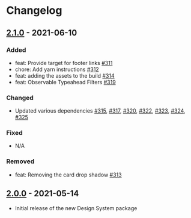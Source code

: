 # Changelog

## [2.1.0] - 2021-06-10

### Added

- feat: Provide target for footer links [#311](https://github.com/UKHO/design-system/pull/311)
- chore: Add yarn instructions [#312](https://github.com/UKHO/design-system/pull/312)
- feat: adding the assets to the build [#314](https://github.com/UKHO/design-system/pull/314)
- feat: Observable Typeahead Filters [#319](https://github.com/UKHO/design-system/pull/319)

### Changed

- Updated various dependencies [#315](https://github.com/UKHO/design-system/pull/315), [#317](https://github.com/UKHO/design-system/pull/317), [#320](https://github.com/UKHO/design-system/pull/320), [#322](https://github.com/UKHO/design-system/pull/322), [#323](https://github.com/UKHO/design-system/pull/323), [#324](https://github.com/UKHO/design-system/pull/324), [#325](https://github.com/UKHO/design-system/pull/325)

### Fixed

- N/A

### Removed

- feat: Removing the card drop shadow [#313](https://github.com/UKHO/design-system/pull/313)

## [2.0.0] - 2021-05-14

- Initial release of the new Design System package

[2.1.0]: https://github.com/UKHO/design-system/compare/v2.0.0...v2.1.0
[2.0.0]: https://github.com/UKHO/design-system/tree/v2.0.0
